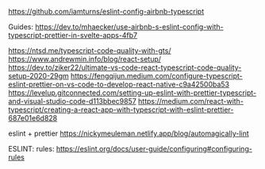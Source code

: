 https://github.com/iamturns/eslint-config-airbnb-typescript

Guides:
https://dev.to/mhaecker/use-airbnb-s-eslint-config-with-typescript-prettier-in-svelte-apps-4fb7

https://ntsd.me/typescript-code-quality-with-gts/
https://www.andrewmin.info/blog/react-setup/
https://dev.to/ziker22/ultimate-vs-code-react-typescript-code-quality-setup-2020-29gm
https://fengqijun.medium.com/configure-typescript-eslint-prettier-on-vs-code-to-develop-react-native-c9a42500ba53
https://levelup.gitconnected.com/setting-up-eslint-with-prettier-typescript-and-visual-studio-code-d113bbec9857
https://medium.com/react-with-typescript/creating-a-react-app-with-typescript-with-eslint-prettier-687e01e6d828

eslint + prettier
https://nickymeuleman.netlify.app/blog/automagically-lint

ESLINT:
rules:
https://eslint.org/docs/user-guide/configuring#configuring-rules

